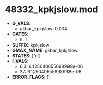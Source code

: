 # 48332_kpkjslow.mod

- **G_VALS**:
  - gkbar_kpkjslow: 0.004
- **GATES**:
  - n: 1
- **SUFFIX**: kpkjslow
- **GMAX_NAME**: gkbar_kpkjslow
- **STATES**: ['n']
- **I_VALS**:
  - 6.3: 6.125040655698998e-06
  - 37: 6.125040655698998e-06
- **ERROR_FLAGS**: []
